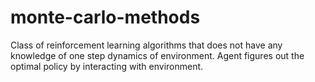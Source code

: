 # monte-carlo-methods

Class of reinforcement learning algorithms that does not have any knowledge of one step dynamics of environment. Agent figures out the optimal policy by interacting with environment.
